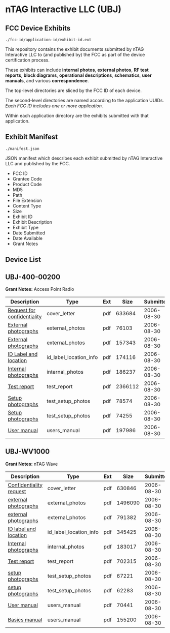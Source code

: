 # nTAG Interactive LLC (UBJ)
## FCC Device Exhibits

```
./fcc-id/application-id/exhibit-id.ext
```

This repository contains the exhibit documents submitted by nTAG Interactive LLC to (and published by) the FCC as part of the device certification process.

These exhibits can include **internal photos**, **external photos**, **RF test reports**, **block diagrams**, **operational descriptions**, **schematics**, **user manuals**, and various **correspondence**.

The top-level directories are sliced by the FCC ID of each device.

The second-level directories are named according to the application UUIDs. *Each FCC ID includes one or more application.*

Within each application directory are the exhibits submitted with that application. 

## Exhibit Manifest

```
./manifest.json
```

JSON manifest which describes each exhibit submitted by nTAG Interactive LLC and published by the FCC.

- FCC ID
- Grantee Code
- Product Code
- MD5
- Path
- File Extension
- Content Type
- Size
- Exhibit ID
- Exhibit Description
- Exhibit Type
- Date Submitted
- Date Available
- Grant Notes

## Device List
## UBJ-400-00200
**Grant Notes:** Access Point Radio

| Description | Type | Ext | Size | Submitted | Available |
| ----------- | ---- | --- | ---- | --------- | --------- |
| [Request for confidentiality](UBJ-400-00200/15b49970b1935929326e5f874fbea363/699313.pdf) | cover_letter | pdf | 633684 | 2006-08-30 | 2006-08-30 |
| [External photographs](UBJ-400-00200/15b49970b1935929326e5f874fbea363/699315.pdf) | external_photos | pdf | 76103 | 2006-08-30 | 2006-08-30 |
| [External photographs](UBJ-400-00200/15b49970b1935929326e5f874fbea363/699316.pdf) | external_photos | pdf | 157343 | 2006-08-30 | 2006-08-30 |
| [ID Label and location](UBJ-400-00200/15b49970b1935929326e5f874fbea363/699317.pdf) | id_label_location_info | pdf | 174116 | 2006-08-30 | 2006-08-30 |
| [Internal photographs](UBJ-400-00200/15b49970b1935929326e5f874fbea363/699318.pdf) | internal_photos | pdf | 186237 | 2006-08-30 | 2006-08-30 |
| [Test report](UBJ-400-00200/15b49970b1935929326e5f874fbea363/699321.pdf) | test_report | pdf | 2366112 | 2006-08-30 | 2006-08-30 |
| [Setup photographs](UBJ-400-00200/15b49970b1935929326e5f874fbea363/699322.pdf) | test_setup_photos | pdf | 78574 | 2006-08-30 | 2006-08-30 |
| [Setup photographs](UBJ-400-00200/15b49970b1935929326e5f874fbea363/699323.pdf) | test_setup_photos | pdf | 74255 | 2006-08-30 | 2006-08-30 |
| [User manual](UBJ-400-00200/15b49970b1935929326e5f874fbea363/699324.pdf) | users_manual | pdf | 197986 | 2006-08-30 | 2006-08-30 |
## UBJ-WV1000
**Grant Notes:** nTAG Wave

| Description | Type | Ext | Size | Submitted | Available |
| ----------- | ---- | --- | ---- | --------- | --------- |
| [Confidentiality request](UBJ-WV1000/c43c8ba2d070693901f84e9206f50c8c/699325.pdf) | cover_letter | pdf | 630846 | 2006-08-30 | 2006-08-30 |
| [external photographs](UBJ-WV1000/c43c8ba2d070693901f84e9206f50c8c/699327.pdf) | external_photos | pdf | 1496090 | 2006-08-30 | 2006-08-30 |
| [external photographs](UBJ-WV1000/c43c8ba2d070693901f84e9206f50c8c/699328.pdf) | external_photos | pdf | 791382 | 2006-08-30 | 2006-08-30 |
| [ID label and location](UBJ-WV1000/c43c8ba2d070693901f84e9206f50c8c/699329.pdf) | id_label_location_info | pdf | 345425 | 2006-08-30 | 2006-08-30 |
| [Internal photographs](UBJ-WV1000/c43c8ba2d070693901f84e9206f50c8c/699330.pdf) | internal_photos | pdf | 183017 | 2006-08-30 | 2006-08-30 |
| [Test report](UBJ-WV1000/c43c8ba2d070693901f84e9206f50c8c/699334.pdf) | test_report | pdf | 702315 | 2006-08-30 | 2006-08-30 |
| [setup photographs](UBJ-WV1000/c43c8ba2d070693901f84e9206f50c8c/699335.pdf) | test_setup_photos | pdf | 67221 | 2006-08-30 | 2006-08-30 |
| [setup photographs](UBJ-WV1000/c43c8ba2d070693901f84e9206f50c8c/699336.pdf) | test_setup_photos | pdf | 62283 | 2006-08-30 | 2006-08-30 |
| [User manual](UBJ-WV1000/c43c8ba2d070693901f84e9206f50c8c/699337.pdf) | users_manual | pdf | 70441 | 2006-08-30 | 2006-08-30 |
| [Basics manual](UBJ-WV1000/c43c8ba2d070693901f84e9206f50c8c/699338.pdf) | users_manual | pdf | 155200 | 2006-08-30 | 2006-08-30 |
